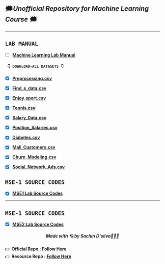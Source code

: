 
## 🗯️*Unofficial Repository for Machine Learning Course* 🗯️

<hr>




**`LAB MANUAL`**
--
- [ ] **[Machine Learning Lab Manual](https://amppmann.github.io/Machine-Learning-SourceCodes/%7BMachine%20Learning%7D-Lab%20Manual.pdf)**

#### **` 👇 DOWNLOAD-ALL DATASETS 👇`**


- [x] **[Preprocessing.csv](https://amppmann.github.io/Machine-Learning-SourceCodes/pre_data.csv)**

- [x] **[Find_s_data.csv](https://amppmann.github.io/Machine-Learning-SourceCodes/find_s_data.csv)**

- [x] **[Enjoy_sport.csv](https://amppmann.github.io/Machine-Learning-SourceCodes/find_s_data.csv)**

- [x] **[Tennis.csv](https://amppmann.github.io/Machine-Learning-SourceCodes/tennis.csv)**

- [x] **[Salary_Data.csv](https://amppmann.github.io/Machine-Learning-SourceCodes/Salary_Data.csv)**

- [x] **[Position_Salaries.csv](https://github.com/amppmann/Machine-Learning-SourceCodes/blob/main/Position_Salaries.csv)**

- [x] **[Diabetes.csv](https://github.com/amppmann/Machine-Learning-SourceCodes/blob/main/diabetes.csv)**

- [x] **[Mall_Customers.csv](https://github.com/amppmann/Machine-Learning-SourceCodes/blob/main/Mall_Customers.csv)**

- [x] **[Churn_Modeling.csv](https://amppmann.github.io/Machine-Learning-SourceCodes/Churn_Modelling.csv)**

- [x] **[Social_Network_Ads.csv](https://amppmann.github.io/Machine-Learning-SourceCodes/Social_Network_Ads.csv)**

**`MSE-1 SOURCE CODES`**
--
- [x] **[MSE1 Lab Source Codes](https://amppmann.github.io/Machine-Learning-SourceCodes/ML-Lab_Source_Codes.zip)**

<hr/>

## **`MSE-1 SOURCE CODES`**

- [x] **[MSE2 Lab Source Codes](https://github.com/amppmann/Machine-Learning-SourceCodes/tree/main/MSE%202)**

<div>
<h5 align="center">Made with 💘 by Sachin D'silva👨🏻‍💻 </h5>
</div>

👉 **Official Repo   : [Follow Here](https://github.com/sachindsilva16)**
<br>
👉 **Resource Repo :  [Follow Here](https://github.com/amppmann)**




